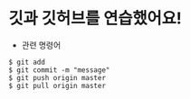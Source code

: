# 깃과 깃허브를 연습했어요!

- 관련 명령어
```
$ git add
$ git commit -m "message"
$ git push origin master
$ git pull origin master
```
